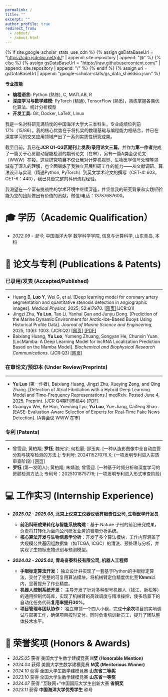 ```yaml
---
permalink: /
title: ""
excerpt: ""
author_profile: true
redirect_from: 
  - /about/
  - /about.html
---
```


{% if site.google_scholar_stats_use_cdn %}
{% assign gsDataBaseUrl = "https://cdn.jsdelivr.net/gh/" | append: site.repository | append: "@" %}
{% else %}
{% assign gsDataBaseUrl = "https://raw.githubusercontent.com/" | append: site.repository | append: "/" %}
{% endif %}
{% assign url = gsDataBaseUrl | append: "google-scholar-stats/gs_data_shieldsio.json" %}

<span class='anchor' id='about-me'></span>  

**专业技能** 
* **编程语言:** Python (熟练), C, MATLAB, R
* **深度学习与数学建模:** PyTorch (精通), TensorFlow (熟悉)，熟练掌握各类优化算法、统计分析模型
* **开发工具:** Git, Docker, LaTeX, Linux

我是一名对科研充满热忱的中国海洋大学大三本科生，专业成绩位列前17%（15/86）。我的核心优势在于将扎实的数理基础与编程能力相结合，并已在深度学习的交叉应用领域产出了一系列实质性研究成果。

截至目前，我已在**JCR Q1-Q3区期刊上发表/录用论文三篇**，并作为**第一作者**完成了一篇关于心房颤动智能检测的期刊论文（在审），另有一篇A类会议论文（WWW）在投。这些研究项目不仅让我对计算机视觉、生物医学信号处理等领域有了深入的理解，也全面锻炼了我独立开展科研工作的能力——从文献调研、算法设计与实现（精通Python, PyTorch）到英文学术论文的撰写（CET-4: 603，CET-6：440），我已具备完整的科研流程经验。

我渴望在一个富有挑战性的学术环境中继续深造，并坚信我的研究背景和实践经验能为您的团队做出有价值的贡献，微信/电话：13787687600。

<span class='anchor' id='-xl'></span>

# 🎓 学历（Academic Qualification）
- *2022.09 - 至今*, 中国海洋大学 数学科学学院, 信息与计算科学, 山东青岛, 本科
 
<span class='anchor' id='-lwzl'></span>

# 📝 论文与专利 (Publications & Patents)

### 已录用/发表 (Accepted/Published)

-----
- Huang B, **Luo Y**, Wei G, et al. [Deep learning model for coronary artery segmentation and quantitative stenosis detection in angiographic images]. *Medical Physics*, 2025; 52:e17970. [[网页]](https://doi.org/10.1002/mp.17970)(JCR:Q1)
- Jingzi Zhu, **Yu Luo**, Tao Li, Yanhai Gan and Junyu Dong. [Prediction of the Marine Dynamic Environment for Arctic-Ice-Based Buoys Using Historical Profile Data]. *Journal of Marine Science and Engineering*, 2025, 13(6): 1003. (JCR:Q2)
  [[网页]](https://www.mdpi.com/2077-1312/13/6/1003) [[PDF]](https://www.google.com/search?q=https://www.mdpi.com/2077-1312/13/6/1003/pdf)
- Baixiang Huang, **Yu Luo**, Yumeng Zhuang, Songyan He, Chunxin Yuan. [LncMamba: A Deep Learning Model for lncRNA Localization Prediction Based on the Mamba Model]. *Biochemical and Biophysical Research Communications*. (JCR:Q3)
  [[网页]](https://www.sciencedirect.com/science/article/abs/pii/S0006291X25012367)    

### 在审论文/预印本 (Under Review/Preprints)

-----
- **Yu Luo** (第一作者), Baixiang Huang, Jingzi Zhu, Xueying Zeng, and Qing Zhang. [Detection of Atrial Fibrillation with a Hybrid Deep Learning Model and Time-Frequency Representations.] medRxiv. Posted June 4, 2025. Preprint. (JCR Q4期刊审稿中)
  [[PDF]](https://doi.org/10.1101/2025.06.03.25328929)
- Guangyu Wei, Ke Han, Yueming Lyu, **Yu Luo**, Yue Jiang, Caifeng Shan . [EASE: Evaluation-Aware Selection of Experts for Real-Time Fake News Detection]. (A类会议 WWW 在审)

### 专利 (Patents)
-----
- 曾雪迎; 黄柏翔; **罗钰**; 魏光宇; 何松晏; 邵玉爽. [一种从造影图像中全自动血管分割与狭窄检测的方法.]; 专利号: 202411527076.X; (一项发明专利进入实质审查阶段) [[网页]](https://d.wanfangdata.com.cn/patent/ChhQYXRlbnROZXdTMjAyNTA1MjYyMjA3MDQSEENOMjAyNDExNTI3MDc2LlgaCHVpY3JsbzNh)
- **罗钰** (第一发明人); 黄柏翔; 朱婧滋; 曾雪迎. [一种基于时频分析和深度学习的房颤检测方法.]; 专利号：2025101875776; (一项发明专利进入形式审查阶段)

<span class='anchor' id='-gzsx'></span>

# 💻 工作实习 (Internship Experience)
- ***2025.02 - 2025.08*, 北京上仪京工仪器仪表有限责任公司, 生物医学开发员**
  - **前沿科研成果转化与智能系统构建**：基于 Nature 子刊的前沿研究成果，负责将其转化为面向公司研发业务的智能分析系统。
  - **核心算法开发与生物信息学分析**：开发了多个算法模块，工作内容涵盖了大规模公共基因组数据集（如TCGA, ICGC）的清洗、预处理与分析，并实现了生物标志物识别与预测模型。

- ***2024.02 - 2025.02*, 青岛奋泰科技有限公司, 机器人工程师**
  - **手眼标定算法开发：** 独立设计并实现了一套基于Python的手眼标定算法，交付了完整的可复用算法模块，将机械臂定位精度优化至**10mm**以内，显著提升了作业精度。
  - **机器人控制系统开发：** 主导开发了针对多种型号机器人（钱江、新松等）的通用控制代码库，实现了机械臂的高效调度与精准操控，使多场景下的自动化任务代码**复用率提升30%**。
  - **项目管理与团队协作：** 独立带领一个四人小组，完成**十余次**项目的实地调试与部署工作，确保项目按时交付。同时负责培训新员工，提升了团队整体技术水平。

<span class='anchor' id='-ryjx'></span>

# 🏅 荣誉奖项 (Honors & Awards)
- *2025.05* 获得 美国大学生数学建模竞赛 **H奖 (Honorable Mention)**
- *2024.04* 获得 美国大学生数学建模竞赛 **M奖 (Meritorious Winner)**
- *2024.10* 获得 全国大学生数学建模竞赛 **山东省二等奖**
- *2023.10* 获得 全国大学生数学建模竞赛 **山东省一等奖**
- *2024.07* 获得 "互联网+"中国国际大学生创新大赛 **省铜奖**
- *2023.11* 获得 **中国海洋大学优秀学生** 称号


